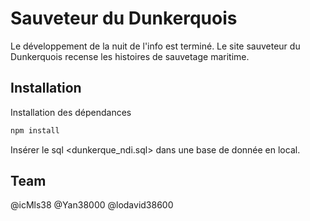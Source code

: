 # Sauveteur du Dunkerquois

Le développement de la nuit de l'info est terminé.
Le site sauveteur du Dunkerquois recense les histoires de sauvetage maritime.

## Installation
Installation des dépendances


```bash
npm install
```

Insérer le sql <dunkerque_ndi.sql> dans une base de donnée en local.
##

## Team
@icMls38  @Yan38000 @lodavid38600